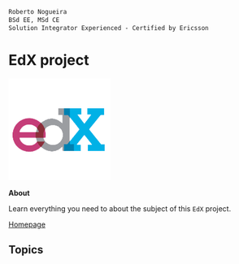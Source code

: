 ```
Roberto Nogueira  
BSd EE, MSd CE
Solution Integrator Experienced - Certified by Ericsson
```
# EdX project

![coursera image](images/edx.png)

**About**

Learn everything you need to about the subject of this `EdX` project.

[Homepage](https://www.edx.org)

## Topics
```
```
